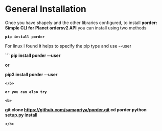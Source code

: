 # General Installation
Once you have shapely and the other libraries configured, to install **porder: Simple CLI for Planet ordersv2 API** you can install using two methods

**```pip install porder```**

For linux I found it helps to specify the pip type and use --user

<b>
```
pip install porder --user

or

pip3 install porder --user
```
</b>

or you can also try

<b>
```
git clone https://github.com/samapriya/porder.git
cd porder
python setup.py install
```
</b>
